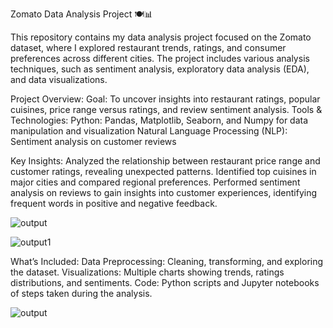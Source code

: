 Zomato Data Analysis Project 🍽️📊

This repository contains my data analysis project focused on the Zomato dataset, where I explored restaurant trends, ratings, and consumer preferences across different cities. The project includes various analysis techniques, such as sentiment analysis, exploratory data analysis (EDA), and data visualizations.

Project Overview:
Goal: To uncover insights into restaurant ratings, popular cuisines, price range versus ratings, and review sentiment analysis.
Tools & Technologies:
Python: Pandas, Matplotlib, Seaborn, and Numpy for data manipulation and visualization
Natural Language Processing (NLP): Sentiment analysis on customer reviews

Key Insights:
Analyzed the relationship between restaurant price range and customer ratings, revealing unexpected patterns.
Identified top cuisines in major cities and compared regional preferences.
Performed sentiment analysis on reviews to gain insights into customer experiences, identifying frequent words in positive and negative feedback.


![output](https://github.com/user-attachments/assets/159493d6-8d0d-4488-ba0e-8b9eded9c27e)


![output1](https://github.com/user-attachments/assets/2655c04a-1c66-4a30-865a-2aaeebf86a9a)

What’s Included:
Data Preprocessing: Cleaning, transforming, and exploring the dataset.
Visualizations: Multiple charts showing trends, ratings distributions, and sentiments.
Code: Python scripts and Jupyter notebooks  of steps taken during the analysis.

![output](https://github.com/user-attachments/assets/3336bb05-e6ef-4fef-9729-4970226d88f1)


